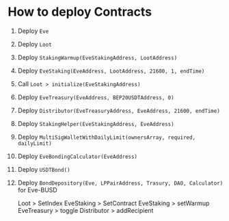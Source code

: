 # How to deploy Contracts

1. Deploy `Eve`
2. Deploy `Loot`
3. Deploy `StakingWarmup(EveStakingAddress, LootAddress)`
4. Deploy `EveStaking(EveAddress, LootAddress, 21600, 1, endTime)`
5. Call `Loot > initialize(EveStakingAddress)`
6. Deploy `EveTreasury(EveAddress, BEP20USDTAddress, 0)`
7. Deploy `Distributor(EveTreasuryAddress, EveAddress, 21600, endTime)`
8. Deploy `StakingHelper(EveStakingAddress, EveAddress)`
9. Deploy `MultiSigWalletWithDailyLimit(ownersArray, required, dailyLimit)`
10. Deploy `EveBondingCalculator(EveAddress)`
11. Deploy `USDTBond()`
12. Deploy `BondDepository(Eve, LPPairAddress, Trasury, DAO, Calculator)` for Eve-BUSD

    Loot > SetIndex
    EveStaking > SetContract
    EveStaking > setWarmup
    EveTreasury > toggle
    Distributor > addRecipient
